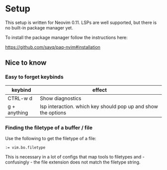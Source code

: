 # Setup

This setup is written for Neovim 0.11. LSPs are well supported, but there is no built-in package manager yet.

To install the package manager follow the instructions here:

https://github.com/savq/paq-nvim#installation

## Nice to know

### Easy to forget keybinds

| keybind      | effect                                                        |
| ------------ | ------------------------------------------------------------- |
| CTRL-w d     | Show diagnostics                                              |
| g + anything | lsp interaction. which key should pop up and show the options |

### Finding the filetype of a buffer / file

Use the following to get the filetype of a file:

`:= vim.bo.filetype`

This is necessary in a lot of configs that map tools to filetypes and - confusingly - the file extension does not match the filetype string.
